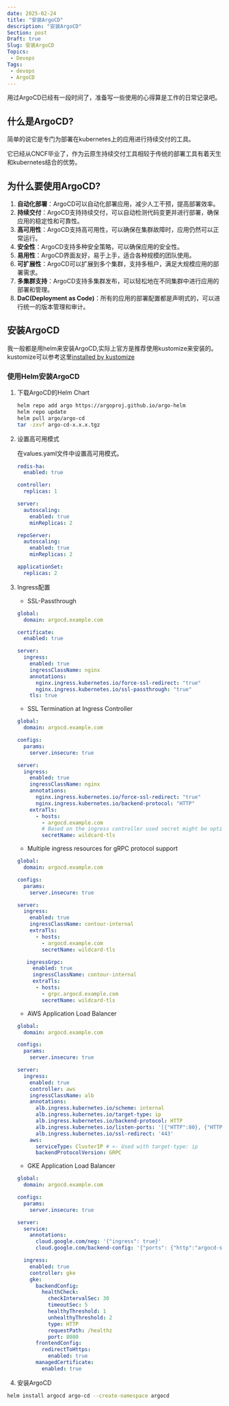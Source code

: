 ```yaml
---
date: 2025-02-24
title: "安装ArgoCD"
description: "安装ArgoCD"
Section: post
Draft: true
Slug: 安装ArgoCD
Topics:
 - Devops
Tags:
 - devops
 - ArgoCD
---
```


用过ArgoCD已经有一段时间了，准备写一些使用的心得算是工作的日常记录吧。
<!--more-->

## 什么是ArgoCD?

简单的说它是专门为部署在kubernetes上的应用进行持续交付的工具。  

它已经从CNCF毕业了，作为云原生持续交付工具相较于传统的部署工具有着天生和kubernetes结合的优势。

## 为什么要使用ArgoCD?

1. **自动化部署**：ArgoCD可以自动化部署应用，减少人工干预，提高部署效率。
2. **持续交付**：ArgoCD支持持续交付，可以自动检测代码变更并进行部署，确保应用的稳定性和可靠性。
3. **高可用性**：ArgoCD支持高可用性，可以确保在集群故障时，应用仍然可以正常运行。
4. **安全性**：ArgoCD支持多种安全策略，可以确保应用的安全性。
5. **易用性**：ArgoCD界面友好，易于上手，适合各种规模的团队使用。
6. **可扩展性**：ArgoCD可以扩展到多个集群，支持多租户，满足大规模应用的部署需求。
7. **多集群支持**：ArgoCD支持多集群发布，可以轻松地在不同集群中进行应用的部署和管理。
8. **DaC(Deployment as Code)**：所有的应用的部署配置都是声明式的，可以进行统一的版本管理和审计。

## 安装ArgoCD

我一般都是用helm来安装ArgoCD,实际上官方是推荐使用kustomize来安装的。kustomize可以参考这里[installed by kustomize](https://argo-cd.readthedocs.io/en/stable/operator-manual/installation/#kustomize)

### 使用Helm安装ArgoCD

1. 下载ArgoCD的Helm Chart

    ```bash
    helm repo add argo https://argoproj.github.io/argo-helm
    helm repo update
    helm pull argo/argo-cd
    tar -zxvf argo-cd-x.x.x.tgz
    ```

2. 设置高可用模式

    在values.yaml文件中设置高可用模式。

    ```yaml
    redis-ha:
      enabled: true

    controller:
      replicas: 1

    server:
      autoscaling:
        enabled: true
        minReplicas: 2

    repoServer:
      autoscaling:
        enabled: true
        minReplicas: 2

    applicationSet:
      replicas: 2
    ```

3. Ingress配置

    - SSL-Passthrough

    ```yaml
    global:
      domain: argocd.example.com
    
    certificate:
      enabled: true
    
    server:
      ingress:
        enabled: true
        ingressClassName: nginx
        annotations:
          nginx.ingress.kubernetes.io/force-ssl-redirect: "true"
          nginx.ingress.kubernetes.io/ssl-passthrough: "true"
        tls: true
    ```

    - SSL Termination at Ingress Controller

    ```yaml
    global:
      domain: argocd.example.com
    
    configs:
      params:
        server.insecure: true
    
    server:
      ingress:
        enabled: true
        ingressClassName: nginx
        annotations:
          nginx.ingress.kubernetes.io/force-ssl-redirect: "true"
          nginx.ingress.kubernetes.io/backend-protocol: "HTTP"
        extraTls:
          - hosts:
            - argocd.example.com
            # Based on the ingress controller used secret might be optional
            secretName: wildcard-tls
    ```

    - Multiple ingress resources for gRPC protocol support

    ```yaml
    global:
      domain: argocd.example.com
    
    configs:
      params:
        server.insecure: true
    
    server:
      ingress:
        enabled: true
        ingressClassName: contour-internal
        extraTls:
          - hosts:
            - argocd.example.com
            secretName: wildcard-tls
    
       ingressGrpc:
         enabled: true
         ingressClassName: contour-internal
         extraTls:
          - hosts:
            - grpc.argocd.example.com
            secretName: wildcard-tls
    ```

    - AWS Application Load Balancer

    ```yaml
    global:
      domain: argocd.example.com
    
    configs:
      params:
        server.insecure: true
    
    server:
      ingress:
        enabled: true
        controller: aws
        ingressClassName: alb
        annotations:
          alb.ingress.kubernetes.io/scheme: internal
          alb.ingress.kubernetes.io/target-type: ip
          alb.ingress.kubernetes.io/backend-protocol: HTTP
          alb.ingress.kubernetes.io/listen-ports: '[{"HTTP":80}, {"HTTPS":443}]'
          alb.ingress.kubernetes.io/ssl-redirect: '443'
        aws:
          serviceType: ClusterIP # <- Used with target-type: ip
          backendProtocolVersion: GRPC
    ```

    - GKE Application Load Balancer

    ```yaml
    global:
      domain: argocd.example.com

    configs:
      params:
        server.insecure: true

    server:
      service:
        annotations:
          cloud.google.com/neg: '{"ingress": true}'
          cloud.google.com/backend-config: '{"ports": {"http":"argocd-server"}}'

      ingress:
        enabled: true
        controller: gke
        gke:
          backendConfig:
            healthCheck:
              checkIntervalSec: 30
              timeoutSec: 5
              healthyThreshold: 1
              unhealthyThreshold: 2
              type: HTTP
              requestPath: /healthz
              port: 8080
          frontendConfig:
            redirectToHttps:
              enabled: true 
          managedCertificate:
            enabled: true
    ```

4. 安装ArgoCD

  ```bash
  helm install argocd argo-cd --create-namespace argocd
  ```
